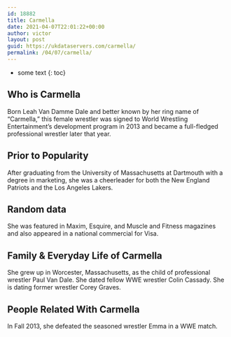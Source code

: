 ```yaml
---
id: 18882
title: Carmella
date: 2021-04-07T22:01:22+00:00
author: victor
layout: post
guid: https://ukdataservers.com/carmella/
permalink: /04/07/carmella/
---
```


* some text
{: toc}


## Who is Carmella



Born Leah Van Damme Dale and better known by her ring name of &#8220;Carmella,&#8221; this female wrestler was signed to World Wrestling Entertainment&#8217;s development program in 2013 and became a full-fledged professional wrestler later that year.

                
                
                
## Prior to Popularity



After graduating from the University of Massachusetts at Dartmouth with a degree in marketing, she was a cheerleader for both the New England Patriots and the Los Angeles Lakers.

                
                
                
## Random data



She was featured in Maxim, Esquire, and Muscle and Fitness magazines and also appeared in a national commercial for Visa.

                
                
                
## Family & Everyday Life of Carmella



She grew up in Worcester, Massachusetts, as the child of professional wrestler Paul Van Dale. She dated fellow WWE wrestler Colin Cassady. She is dating former wrestler Corey Graves.

                
                
                
## People Related With Carmella



In Fall 2013, she defeated the seasoned wrestler Emma in a WWE match.

                
              
            
          
          
          